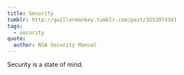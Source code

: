 ```yaml
---
title: Security
tumblr: http://guillermonkey.tumblr.com/post/3253974341
tags:
  - security
quote:
  author: NSA Security Manual
---
```


Security is a state of mind.

